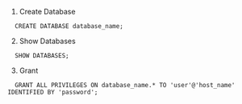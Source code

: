 1. Create Database
```mysql
  CREATE DATABASE database_name;
```
2. Show Databases
```mysql
  SHOW DATABASES;
```
3. Grant
```mysql
  GRANT ALL PRIVILEGES ON database_name.* TO 'user'@'host_name' IDENTIFIED BY 'password';
```

